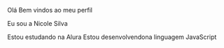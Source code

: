 Olá
Bem vindos ao meu perfil

Eu sou a Nicole Silva

Estou estudando na Alura
Estou desenvolvendona linguagem JavaScript
